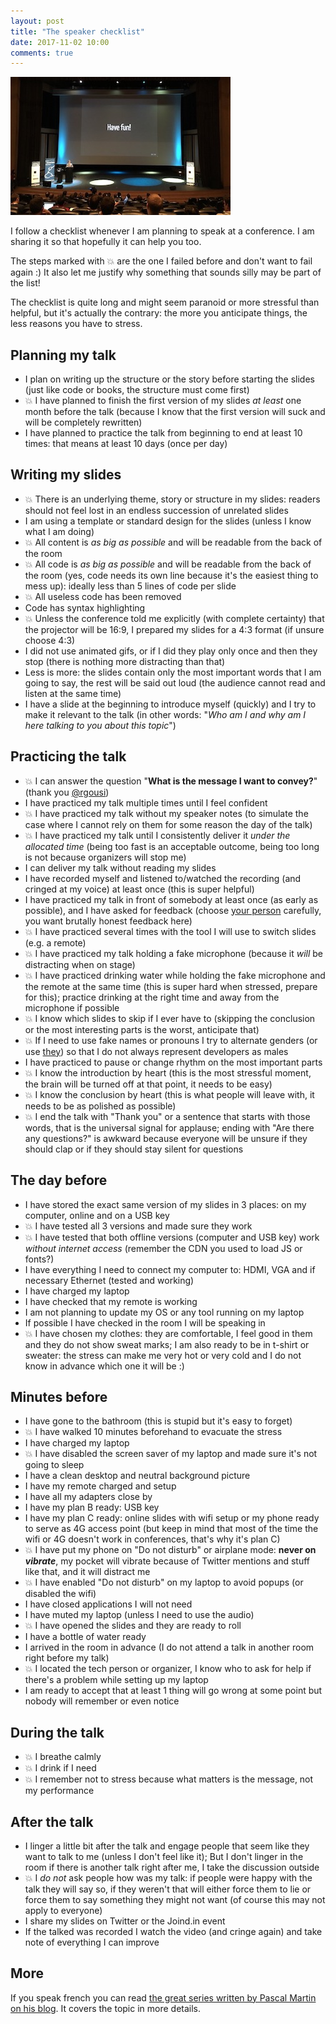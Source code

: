 ```yaml
---
layout: post
title: "The speaker checklist"
date: 2017-11-02 10:00
comments: true
---
```


![](/images/posts/have-fun.jpg)

I follow a checklist whenever I am planning to speak at a conference. I am sharing it so that hopefully it can help you too.

The steps marked with 💥 are the one I failed before and don't want to fail again :) It also let me justify why something that sounds silly may be part of the list!

The checklist is quite long and might seem paranoid or more stressful than helpful, but it's actually the contrary: the more you anticipate things, the less reasons you have to stress.

<!--more-->

## Planning my talk

- I plan on writing up the structure or the story before starting the slides (just like code or books, the structure must come first)
- 💥 I have planned to finish the first version of my slides *at least* one month before the talk (because I know that the first version will suck and will be completely rewritten)
- I have planned to practice the talk from beginning to end at least 10 times: that means at least 10 days (once per day)

## Writing my slides

- 💥 There is an underlying theme, story or structure in my slides: readers should not feel lost in an endless succession of unrelated slides
- I am using a template or standard design for the slides (unless I know what I am doing)
- 💥 All content is *as big as possible* and will be readable from the back of the room
- 💥 All code is *as big as possible* and will be readable from the back of the room (yes, code needs its own line because it's the easiest thing to mess up): ideally less than 5 lines of code per slide
- 💥 All useless code has been removed
- Code has syntax highlighting
- 💥 Unless the conference told me explicitly (with complete certainty) that the projector will be 16:9, I prepared my slides for a 4:3 format (if unsure choose 4:3)
- I did not use animated gifs, or if I did they play only once and then they stop (there is nothing more distracting than that)
- Less is more: the slides contain only the most important words that I am going to say, the rest will be said out loud (the audience cannot read and listen at the same time)
- I have a slide at the beginning to introduce myself (quickly) and I try to make it relevant to the talk (in other words: "*Who am I and why am I here talking to you about this topic*")

## Practicing the talk

- 💥 I can answer the question "**What is the message I want to convey?**" (thank you [@rgousi](https://twitter.com/rgousi))
- I have practiced my talk multiple times until I feel confident
- 💥 I have practiced my talk without my speaker notes (to simulate the case where I cannot rely on them for some reason the day of the talk)
- 💥 I have practiced my talk until I consistently deliver it *under the allocated time* (being too fast is an acceptable outcome, being too long is not because organizers will stop me)
- I can deliver my talk without reading my slides
- I have recorded myself and listened to/watched the recording (and cringed at my voice) at least once (this is super helpful)
- I have practiced my talk in front of somebody at least once (as early as possible), and I have asked for feedback (choose [your person](https://twitter.com/upcomm) carefully, you want brutally honest feedback here)
- 💥 I have practiced several times with the tool I will use to switch slides (e.g. a remote)
- 💥 I have practiced my talk holding a fake microphone (because it *will* be distracting when on stage)
- 💥 I have practiced drinking water while holding the fake microphone and the remote at the same time (this is super hard when stressed, prepare for this); practice drinking at the right time and away from the microphone if possible
- 💥 I know which slides to skip if I ever have to (skipping the conclusion or the most interesting parts is the worst, anticipate that)
- 💥 If I need to use fake names or pronouns I try to alternate genders (or use [they](https://en.wikipedia.org/wiki/Singular_they)) so that I do not always represent developers as males
- I have practiced to pause or change rhythm on the most important parts
- 💥 I know the introduction by heart (this is the most stressful moment, the brain will be turned off at that point, it needs to be easy)
- 💥 I know the conclusion by heart (this is what people will leave with, it needs to be as polished as possible)
- 💥 I end the talk with "Thank you" or a sentence that starts with those words, that is the universal signal for applause; ending with "Are there any questions?" is awkward because everyone will be unsure if they should clap or if they should stay silent for questions

## The day before

- I have stored the exact same version of my slides in 3 places: on my computer, online and on a USB key
- 💥 I have tested all 3 versions and made sure they work
- 💥 I have tested that both offline versions (computer and USB key) work *without internet access* (remember the CDN you used to load JS or fonts?)
- I have everything I need to connect my computer to: HDMI, VGA and if necessary Ethernet (tested and working)
- I have charged my laptop
- I have checked that my remote is working
- I am not planning to update my OS or any tool running on my laptop
- If possible I have checked in the room I will be speaking in
- 💥 I have chosen my clothes: they are comfortable, I feel good in them and they do not show sweat marks; I am also ready to be in t-shirt or sweater: the stress can make me very hot or very cold and I do not know in advance which one it will be :)

## Minutes before

- I have gone to the bathroom (this is stupid but it's easy to forget)
- 💥 I have walked 10 minutes beforehand to evacuate the stress
- I have charged my laptop
- 💥 I have disabled the screen saver of my laptop and made sure it's not going to sleep
- I have a clean desktop and neutral background picture
- I have my remote charged and setup
- I have all my adapters close by
- I have my plan B ready: USB key
- I have my plan C ready: online slides with wifi setup or my phone ready to serve as 4G access point (but keep in mind that most of the time the wifi or 4G doesn't work in conferences, that's why it's plan C)
- 💥 I have put my phone on "Do not disturb" or airplane mode: **never on *vibrate***, my pocket will vibrate because of Twitter mentions and stuff like that, and it will distract me
- 💥 I have enabled "Do not disturb" on my laptop to avoid popups (or disabled the wifi)
- I have closed applications I will not need
- I have muted my laptop (unless I need to use the audio)
- 💥 I have opened the slides and they are ready to roll
- I have a bottle of water ready
- I arrived in the room in advance (I do not attend a talk in another room right before my talk)
- 💥 I located the tech person or organizer, I know who to ask for help if there's a problem while setting up my laptop
- I am ready to accept that at least 1 thing will go wrong at some point but nobody will remember or even notice

## During the talk

- 💥 I breathe calmly
- 💥 I drink if I need
- 💥 I remember not to stress because what matters is the message, not my performance

## After the talk

- I linger a little bit after the talk and engage people that seem like they want to talk to me (unless I don't feel like it); But I don't linger in the room if there is another talk right after me, I take the discussion outside
- 💥 I *do not* ask people how was my talk: if people were happy with the talk they will say so, if they weren't that will either force them to lie or force them to say something they might not want (of course this may not apply to everyone)
- I share my slides on Twitter or the Joind.in event
- If the talked was recorded I watch the video (and cringe again) and take note of everything I can improve

## More

If you speak french you can read [the great series written by Pascal Martin on his blog](https://blog.pascal-martin.fr/tag/speaker/). It covers the topic in more details.
